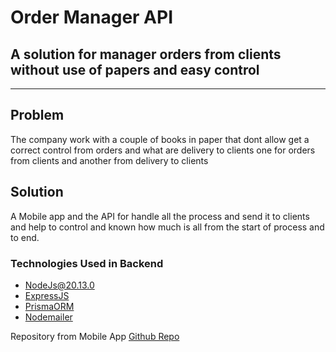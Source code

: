 # Order Manager API
## A solution for manager orders from clients without use of papers and easy control

___

## Problem

The company work with a couple of books in paper that dont allow get a correct
control from orders and what are delivery to clients one for orders from clients
and another from delivery to clients 

## Solution

A Mobile app and the API for handle all the process and send it
to clients and help to control and known how much is all from the start
of process and to end.


### Technologies Used in Backend

- [NodeJs@20.13.0][0]
- [ExpressJS][2]
- [PrismaORM][3]
- [Nodemailer][4]


Repository from Mobile App [Github Repo][1]

[0]: https://nodejs.org/en
[1]: https://github.com/DanielCArce/Order-Manager-Mobile-App
[2]: https://expressjs.com/
[3]: https://www.prisma.io/
[4]: https://www.npmjs.com/package/nodemailer
